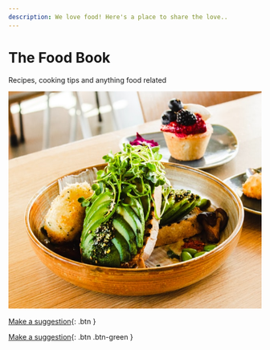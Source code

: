 ```yaml
---
description: We love food! Here's a place to share the love..
---
```


# The Food Book

Recipes, cooking tips and anything food related 

![Photo by Louis Hansel on Unsplash](.gitbook/assets/louis-hansel-xsj1mizngqs-unsplash.jpg)

[Make a suggestion](https://github.com/sarasrking/the_food_book_sandbox/issues){: .btn }

[Make a suggestion](https://github.com/sarasrking/the_food_book_sandbox/issues){: .btn .btn-green }


